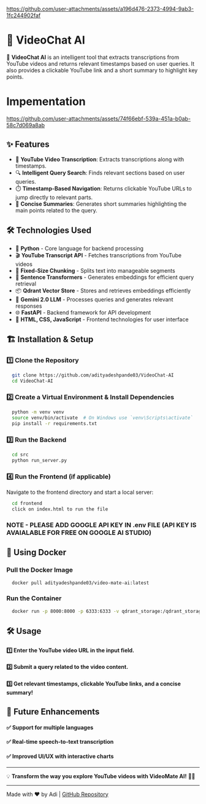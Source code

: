 
https://github.com/user-attachments/assets/a196d476-2373-4994-9ab3-1fc244902faf
# 🎥 VideoChat AI

🚀 **VideoChat AI** is an intelligent tool that extracts transcriptions from YouTube videos and returns relevant timestamps based on user queries. It also provides a clickable YouTube link and a short summary to highlight key points.

# Impementation

https://github.com/user-attachments/assets/74f66ebf-539a-451a-b0ab-58c7d069a8ab



## ✨ Features
- 📌 **YouTube Video Transcription**: Extracts transcriptions along with timestamps.
- 🔍 **Intelligent Query Search**: Finds relevant sections based on user queries.
- ⏱️ **Timestamp-Based Navigation**: Returns clickable YouTube URLs to jump directly to relevant parts.
- 📝 **Concise Summaries**: Generates short summaries highlighting the main points related to the query.

## 🛠️ Technologies Used
- 🐍 **Python** - Core language for backend processing
- 🎬 **YouTube Transcript API** - Fetches transcriptions from YouTube videos
- 📏 **Fixed-Size Chunking** - Splits text into manageable segments
- 🧠 **Sentence Transformers** - Generates embeddings for efficient query retrieval
- 📦 **Qdrant Vector Store** - Stores and retrieves embeddings efficiently
- 🤖 **Gemini 2.0 LLM** - Processes queries and generates relevant responses
- 🌐 **FastAPI** - Backend framework for API development
- 🎨 **HTML, CSS, JavaScript** - Frontend technologies for user interface

## 🏗️ Installation & Setup

### 1️⃣ Clone the Repository
```bash
  git clone https://github.com/adityadeshpande03/VideoChat-AI
  cd VideoChat-AI
```

### 2️⃣ Create a Virtual Environment & Install Dependencies
```bash
  python -m venv venv
  source venv/bin/activate  # On Windows use `venv\Scripts\activate`
  pip install -r requirements.txt
```

### 3️⃣ Run the Backend
```bash
  cd src
  python run_server.py
```

### 4️⃣ Run the Frontend (if applicable)
Navigate to the frontend directory and start a local server:
```bash
  cd frontend
  click on index.html to run the file
```
### NOTE - PLEASE ADD GOOGLE API KEY IN .env FILE (API KEY IS AVAIALABLE FOR FREE ON GOOGLE AI STUDIO)

## 🐳 Using Docker

### Pull the Docker Image
```bash
  docker pull adityadeshpande03/video-mate-ai:latest
```

### Run the Container
```bash
  docker run -p 8000:8000 -p 6333:6333 -v qdrant_storage:/qdrant_storage adityadeshpande03/video-mate-ai:latest
```

## 🛠️ Usage
#### 1️⃣ Enter the YouTube video URL in the input field.
#### 2️⃣ Submit a query related to the video content.
#### 3️⃣ Get relevant timestamps, clickable YouTube links, and a concise summary!

## 🎯 Future Enhancements
#### ✅ Support for multiple languages
#### ✅ Real-time speech-to-text transcription
#### ✅ Improved UI/UX with interactive charts

---

💡 **Transform the way you explore YouTube videos with VideoMate AI!** 🎥🚀

---

Made with ❤️ by Adi | [GitHub Repository](https://github.com/adityadeshpande03/VideoChat-AI)
